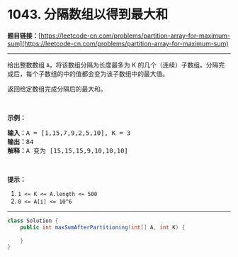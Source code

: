 # 1043. 分隔数组以得到最大和

**题目链接：**[https://leetcode-cn.com/problems/partition-array-for-maximum-sum](https://leetcode-cn.com/problems/partition-array-for-maximum-sum)

---

<div class="content__1Y2H">
 <div class="notranslate">
  <p>给出整数数组&nbsp;<code>A</code>，将该数组分隔为长度最多为 K 的几个（连续）子数组。分隔完成后，每个子数组的中的值都会变为该子数组中的最大值。</p> 
  <p>返回给定数组完成分隔后的最大和。</p> 
  <p>&nbsp;</p> 
  <p><strong>示例：</strong></p> 
  <pre class="language-text"><strong>输入：</strong>A = [1,15,7,9,2,5,10], K = 3
<strong>输出：</strong>84
<strong>解释：</strong>A 变为 [15,15,15,9,10,10,10]</pre> 
  <p>&nbsp;</p> 
  <p><strong>提示：</strong></p> 
  <ol> 
   <li><code>1 &lt;= K &lt;= A.length&nbsp;&lt;= 500</code></li> 
   <li><code>0 &lt;= A[i] &lt;= 10^6</code></li> 
  </ol> 
 </div>
</div>

---

```java
class Solution {
    public int maxSumAfterPartitioning(int[] A, int K) {
        
    }
}
```